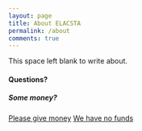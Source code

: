 ```yaml
---
layout: page
title: About ELACSTA
permalink: /about
comments: true
---
```


<div class="row justify-content-between">
<div class="col-md-8 pr-5">

<p>This space left blank to write about.</p>



<h4>Questions?</h4>


</div>

<div class="col-md-4">

<div class="sticky-top sticky-top-80">
<h5>Some money?</h5>


<a target="_blank" href="" class="btn btn-danger">Please give money</a> <a target="_blank" href="" class="btn btn-warning">We have no funds</a>

</div>
</div>
</div>
